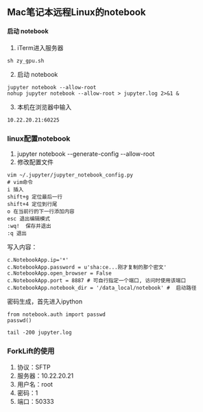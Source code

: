 ## Mac笔记本远程Linux的notebook
#### 启动 notebook
1. iTerm进入服务器
```
sh zy_gpu.sh
```
2. 启动 notebook
````
jupyter notebook --allow-root
nohup jupyter notebook --allow-root > jupyter.log 2>&1 &
````
3. 本机在浏览器中输入
```
10.22.20.21:60225
```

### linux配置notebook
1.  jupyter notebook --generate-config --allow-root
2. 修改配置文件
```
vim ~/.jupyter/jupyter_notebook_config.py
# vim命令
i 插入
shift+g 定位最后一行
shift+4 定位到行尾
o 在当前行的下一行添加内容
esc 退出编辑模式
:wq!  保存并退出
:q 退出
```

写入内容：
```
c.NotebookApp.ip='*'
c.NotebookApp.password = u'sha:ce...刚才复制的那个密文'
c.NotebookApp.open_browser = False
c.NotebookApp.port = 8887 # 可自行指定一个端口, 访问时使用该端口
c.NotebookApp.notebook_dir = '/data_local/notebook' #  启动路径
```
	
密码生成，首先进入ipython
```
from notebook.auth import passwd
passwd()
```

```
tail -200 jupyter.log
```

### ForkLift的使用
1. 协议：SFTP
2. 服务器：10.22.20.21
3. 用户名：root
4. 密码：1
5. 端口：50333